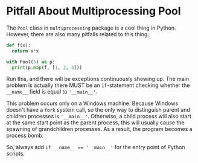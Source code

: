 # Pitfall About Multiprocessing Pool

The `Pool` class in `multiprocessing` package is a cool thing in Python. However, there are also many pitfalls related to this thing:

  ```python
def f(x):
    return x*x

with Pool(5) as p:
    print(p.map(f, [1, 2, 3]))
  ```

Run this, and there will be exceptions continuously showing up. The main problem is actually there MUST be an `if`-statement checking whether the `__name__` field is equal to `'__main__'`.

This problem occurs only on a Windows machine. Because Windows doesn't have a `fork` system call, so the only way to distinguish parent and children processes is `'__main__'`. Otherwise, a child process will also start at the same start point as the parent process, this will usually cause the spawning of grandchildren processes. As a result, the program becomes a process bomb.

So, always add `if __name__ == '__main__'` for the entry point of Python scripts.

